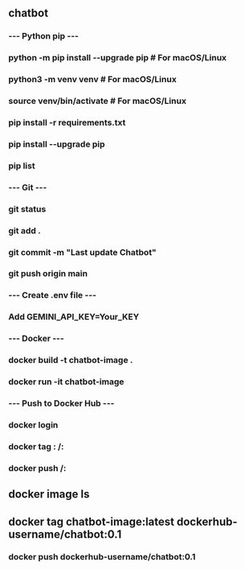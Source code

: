 ## chatbot
### --- Python pip ---
### python -m pip install --upgrade pip # For macOS/Linux
### python3 -m venv venv  # For macOS/Linux
### source venv/bin/activate # For macOS/Linux
###
### pip install -r requirements.txt
### pip install --upgrade pip
### pip list
###
### --- Git ---
### git status
### git add .
### git commit -m "Last update Chatbot"
### git push origin main
###
### --- Create .env file ---
### Add GEMINI_API_KEY=Your_KEY
###
### --- Docker ---
### docker build -t chatbot-image .
### docker run -it chatbot-image
###
### --- Push to Docker Hub ---
### docker login
### docker tag <local-image>:<tag> <dockerhub-username>/<repository-name>:<tag>
### docker push <dockerhub-username>/<repository-name>:<tag>
###
## docker image ls
## docker tag chatbot-image:latest dockerhub-username/chatbot:0.1
### docker push dockerhub-username/chatbot:0.1